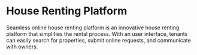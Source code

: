 # House Renting Platform 
Seamless online house renting platform is an innovative house renting platform that simplifies the rental process. With an user interface, tenants can easily search for properties, submit online requests, and communicate with owners.
